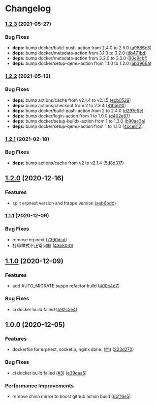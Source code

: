 # Changelog

### [1.2.3](https://www.github.com/fengsi-io/docker-erpnext/compare/v1.2.2...v1.2.3) (2021-05-27)


### Bug Fixes

* **deps:** bump docker/build-push-action from 2.4.0 to 2.5.0 ([a9686c3](https://www.github.com/fengsi-io/docker-erpnext/commit/a9686c310312fd5cbfd9d5d7eead75ff6fe50574))
* **deps:** bump docker/metadata-action from 3.1.0 to 3.2.0 ([db471bd](https://www.github.com/fengsi-io/docker-erpnext/commit/db471bd30da4137686f86f73f1a161a1dca99e76))
* **deps:** bump docker/metadata-action from 3.2.0 to 3.3.0 ([93e9cbf](https://www.github.com/fengsi-io/docker-erpnext/commit/93e9cbf9934761f85d0ab70bb8539e78139c66ba))
* **deps:** bump docker/setup-qemu-action from 1.1.0 to 1.2.0 ([ab3966a](https://www.github.com/fengsi-io/docker-erpnext/commit/ab3966a8f57b4539a256c93c50378c87af691b09))

### [1.2.2](https://www.github.com/fengsi-io/docker-erpnext/compare/v1.2.1...v1.2.2) (2021-05-12)


### Bug Fixes

* **deps:** bump actions/cache from v2.1.4 to v2.1.5 ([ecb0529](https://www.github.com/fengsi-io/docker-erpnext/commit/ecb052962e7eb116d3a088af84fc8bebc164136b))
* **deps:** bump actions/checkout from 2 to 2.3.4 ([8105610](https://www.github.com/fengsi-io/docker-erpnext/commit/810561021dc6ab9c60d3fab03a999db3296ba96f))
* **deps:** bump docker/build-push-action from 2 to 2.4.0 ([d297e9e](https://www.github.com/fengsi-io/docker-erpnext/commit/d297e9e173bddb7c4cf9150c7d6182ab229464b9))
* **deps:** bump docker/login-action from 1 to 1.9.0 ([e402e67](https://www.github.com/fengsi-io/docker-erpnext/commit/e402e67c491ae5c7a88153465c02a1da70e8c556))
* **deps:** bump docker/setup-buildx-action from 1 to 1.3.0 ([b80ae3a](https://www.github.com/fengsi-io/docker-erpnext/commit/b80ae3aa3371d04ca60a1cabd2bed0a442b8799d))
* **deps:** bump docker/setup-qemu-action from 1 to 1.1.0 ([4cce812](https://www.github.com/fengsi-io/docker-erpnext/commit/4cce8123007f9455ad2ad597c78702aee8c96137))

### [1.2.1](https://www.github.com/fengsi-io/docker-erpnext/compare/v1.2.0...v1.2.1) (2021-02-18)


### Bug Fixes

* **deps:** bump actions/cache from v2 to v2.1.4 ([5d8d317](https://www.github.com/fengsi-io/docker-erpnext/commit/5d8d317e5a4d2016e7f1d44e4f28886b14a0fb0f))

## [1.2.0](https://www.github.com/fengsi-io/docker-erpnext/compare/v1.1.1...v1.2.0) (2020-12-16)


### Features

* split erpnext version and frappe version ([aeb6bdd](https://www.github.com/fengsi-io/docker-erpnext/commit/aeb6bdd2e6782e6d332400d589bbab370ce13703))

### [1.1.1](https://www.github.com/fengsi-io/docker-erpnext/compare/v1.1.0...v1.1.1) (2020-12-09)


### Bug Fixes

* remove erpnext ([7390dcd](https://www.github.com/fengsi-io/docker-erpnext/commit/7390dcdc192cbd96a3a6ab7b2f38849654ca743d))
* 打印样式不正常问题 ([43b8031](https://www.github.com/fengsi-io/docker-erpnext/commit/43b8031ecaa169e4273bb49f756cf63b0e3c765e))

## [1.1.0](https://www.github.com/fengsi-io/docker-erpnext/compare/v1.0.0...v1.1.0) (2020-12-09)


### Features

* add AUTO_MIGRATE suppo refactor build ([400c4d7](https://www.github.com/fengsi-io/docker-erpnext/commit/400c4d71106a7d35178672e4bc6cdecb16ce4f86))


### Bug Fixes

* ci docker build failed ([b92c5e4](https://www.github.com/fengsi-io/docker-erpnext/commit/b92c5e45ed33049b13089ae0e236bc2d00428a11))

## 1.0.0 (2020-12-05)


### Features

* dockerfile for erpnext, socketio, nginx done. ([#1](https://www.github.com/fengsi-io/docker-erpnext/issues/1)) ([223d270](https://www.github.com/fengsi-io/docker-erpnext/commit/223d27063e81e56e31dc741dbd3f7237a3b2436a))


### Bug Fixes

* ci docker build failed ([#3](https://www.github.com/fengsi-io/docker-erpnext/issues/3)) ([e39eaa5](https://www.github.com/fengsi-io/docker-erpnext/commit/e39eaa5a32766466d65d8d91ab87d49c652c8865))


### Performance Improvements

* remove china mirror to boost github action build ([6bf16e5](https://www.github.com/fengsi-io/docker-erpnext/commit/6bf16e53f994ef9edf377cd204ab6df7fb600588))
